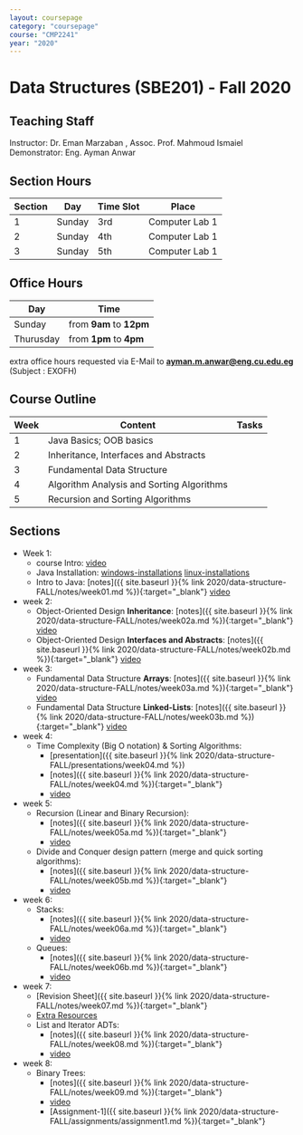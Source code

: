 ```yaml
---
layout: coursepage
category: "coursepage"
course: "CMP2241"
year: "2020"
---
```


# Data Structures \(SBE201\) - Fall 2020

## Teaching Staff

Instructor: Dr. Eman Marzaban , Assoc. Prof. Mahmoud Ismaiel  
Demonstrator:  Eng. Ayman Anwar


## Section Hours

| Section | Day | Time Slot | Place |
|---------|-----|-----------|----|
|   1     | Sunday | 3rd | Computer Lab 1 |
|   2     | Sunday | 4th | Computer Lab 1 |
|   3     | Sunday | 5th | Computer Lab 1 |

## Office Hours

| Day | Time |
|-----|-----------|
| Sunday | from **9am** to **12pm** |
| Thurusday | from **1pm** to **4pm** |

extra office hours requested via E-Mail to **ayman.m.anwar@eng.cu.edu.eg** (Subject : EXOFH)

## Course Outline

| Week | Content | Tasks |
|------|----------------------|-----------|
| 1 | Java Basics; OOB basics |  |
| 2 | Inheritance, Interfaces and Abstracts |  |
| 3 | Fundamental Data Structure |  |
| 4 | Algorithm Analysis and Sorting Algorithms |  |
| 5 | Recursion and Sorting Algorithms |  |

## Sections
* Week 1:
    * course Intro: [video](https://drive.google.com/file/d/1eOEX5aJuV5WMb1TvYun2YVzdWv1Pp1az/view?usp=sharing)
    * Java Installation: [windows-installations](https://youtu.be/vRILBeMCOp4) [linux-installations](https://youtu.be/Vc3z48_Gx3E)
    * Intro to Java:  [notes]({{ site.baseurl }}{% link 2020/data-structure-FALL/notes/week01.md %}){:target="_blank"} [video](https://drive.google.com/file/d/1NqpNu_gORITvv4tkW3f7ca2murjxFc9o/view?usp=sharing)
* week 2:
    * Object-Oriented Design **Inheritance**: [notes]({{ site.baseurl }}{% link 2020/data-structure-FALL/notes/week02a.md %}){:target="_blank"} [video](https://drive.google.com/file/d/1bJS0QksD4woKuSjlniy2Aasiu6VOSXPS/view?usp=sharing)
    * Object-Oriented Design **Interfaces and Abstracts**: [notes]({{ site.baseurl }}{% link 2020/data-structure-FALL/notes/week02b.md %}){:target="_blank"} [video](https://drive.google.com/file/d/1n1tq4yrlnTrjM8mqBGvXITECUBsDxVtT/view?usp=sharing)
* week 3:
    * Fundamental Data Structure **Arrays**: [notes]({{ site.baseurl }}{% link 2020/data-structure-FALL/notes/week03a.md %}){:target="_blank"} [video](https://drive.google.com/file/d/1fsjv0i2i9Qa5KYkhtreY0UoMghwgwuAF/view?usp=sharing)
    * Fundamental Data Structure **Linked-Lists**: [notes]({{ site.baseurl }}{% link 2020/data-structure-FALL/notes/week03b.md %}){:target="_blank"} [video](https://drive.google.com/file/d/12D1NJS0eKnmjFWJDau2kBOFubTUBBeXR/view?usp=sharing)
* week 4:
    * Time Complexity (Big O notation) & Sorting Algorithms: 
        * [presentation]({{ site.baseurl }}{% link 2020/data-structure-FALL/presentations/week04.md %})
        * [notes]({{ site.baseurl }}{% link 2020/data-structure-FALL/notes/week04.md %}){:target="_blank"} 
        * [video](https://drive.google.com/file/d/1rJwRwqmbm8xcVm8jnl8dUJdGp-FIRf9v/view?usp=sharing)
* week 5:
    * Recursion (Linear and Binary Recursion): 
        * [notes]({{ site.baseurl }}{% link 2020/data-structure-FALL/notes/week05a.md %}){:target="_blank"} 
        * [video](https://drive.google.com/file/d/1oj-usExeBumaZiJweRv-53TyxoKOkXSS/view?usp=sharing)
    *  Divide and Conquer design pattern (merge and quick sorting algorithms):
        * [notes]({{ site.baseurl }}{% link 2020/data-structure-FALL/notes/week05b.md %}){:target="_blank"} 
        * [video](https://drive.google.com/file/d/1HAbltcJwgZwtcDctQKunj-5wEgcfJkON/view?usp=sharing)
* week 6:
    * Stacks: 
        * [notes]({{ site.baseurl }}{% link 2020/data-structure-FALL/notes/week06a.md %}){:target="_blank"} 
        * [video](https://drive.google.com/file/d/182a2mt4E6UJo7yjjDPTbRxdzF8RmA0fY/view?usp=sharing)
    *  Queues:
        * [notes]({{ site.baseurl }}{% link 2020/data-structure-FALL/notes/week06b.md %}){:target="_blank"} 
        * [video](https://drive.google.com/file/d/1E7kN52qDsCIYK3kmobnoXxY5yBoWQNFX/view?usp=sharing)
* week 7:
    * [Revision Sheet]({{ site.baseurl }}{% link 2020/data-structure-FALL/notes/week07.md %}){:target="_blank"} 
    * [Extra Resources](https://www.cs.colorado.edu/~main/javasupp/question.html)
    * List and Iterator ADTs: 
        * [notes]({{ site.baseurl }}{% link 2020/data-structure-FALL/notes/week08.md %}){:target="_blank"} 
        * [video](https://drive.google.com/file/d/1eNvsyizjGr9EwEPuo0aNdGZHY6J4Hn6R/view?usp=sharing)
* week 8:
    * Binary Trees: 
        * [notes]({{ site.baseurl }}{% link 2020/data-structure-FALL/notes/week09.md %}){:target="_blank"} 
        * [video](https://drive.google.com/file/d/1pKraOYmGhJV-JIWsn4xq0f1pp8BREqNs/view?usp=sharing)
        * [Assignment-1]({{ site.baseurl }}{% link 2020/data-structure-FALL/assignments/assignment1.md %}){:target="_blank"} 

